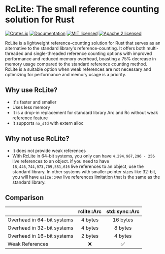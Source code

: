# RcLite: The small reference counting solution for Rust

[![Crates.io][crates-badge]][crates-url]
[![Documentation][doc-badge]][doc-url]
[![MIT licensed][mit-badge]][mit-url]
[![Apache 2 licensed][apache-badge]][apache-url]

[crates-badge]: https://img.shields.io/crates/v/rclite.svg?style=for-the-badge
[crates-url]: https://crates.io/crates/rclite
[mit-badge]: https://img.shields.io/badge/license-MIT-blue.svg?style=for-the-badge
[apache-badge]: https://img.shields.io/badge/license-Apache2-orange.svg?style=for-the-badge
[mit-url]: https://github.com/fereidani/rclite/blob/master/LICENSE-MIT
[apache-url]: https://github.com/fereidani/rclite/blob/master/LICENSE-APACHE
[doc-badge]: https://img.shields.io/docsrs/rclite?style=for-the-badge
[doc-url]: https://docs.rs/rclite

RcLite is a lightweight reference-counting solution for Rust that serves as an alternative to the standard library's reference-counting. It offers both multi-threaded and single-threaded reference counting options with improved performance and reduced memory overhead, boasting a 75% decrease in memory usage compared to the standard reference counting method. RcLite is a suitable option when weak references are not necessary and optimizing for performance and memory usage is a priority.

## Why use RcLite?

- It's faster and smaller
- Uses less memory
- It is a drop-in replacement for standard library Arc and Rc without weak reference feature
- It supports `no_std` with extern alloc

## Why not use RcLite?

- It does not provide weak references
- With RcLite in 64-bit systems, you only can have `4,294,967,296 - 256` live references to an object. if you need to have `18,446,744,073,709,551,616` live references to an object, use the standard library. In other systems with smaller pointer sizes like 32-bit, you will have `usize::MAX` live references limitation that is the same as the standard library.

## Comparison

|                            | rclite::Arc | std::sync::Arc |
| -------------------------- | :---------: | :------------: |
| Overhead in 64-bit systems |   4 bytes   |    16 bytes    |
| Overhead in 32-bit systems |   4 bytes   |    8 bytes     |
| Overhead in 16-bit systems |   2 bytes   |    4 bytes     |
| Weak References            |     ❌      |       ✅       |
